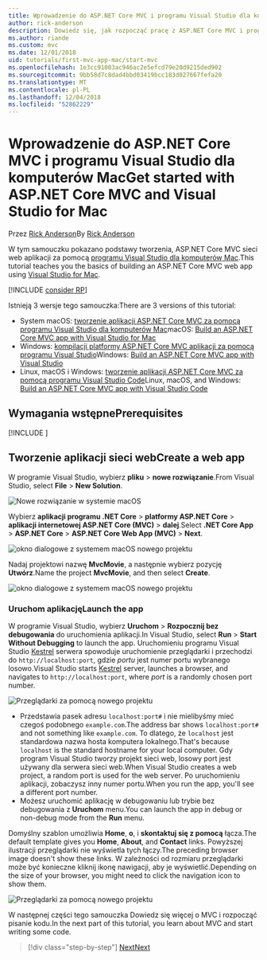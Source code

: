 ```yaml
---
title: Wprowadzenie do ASP.NET Core MVC i programu Visual Studio dla komputerów Mac
author: rick-anderson
description: Dowiedz się, jak rozpocząć pracę z ASP.NET Core MVC i programu Visual Studio
ms.author: riande
ms.custom: mvc
ms.date: 12/01/2018
uid: tutorials/first-mvc-app-mac/start-mvc
ms.openlocfilehash: 1e3cc91003ac946ac2e5efcd79e20d9215ded902
ms.sourcegitcommit: 9bb58d7c8dad4bbd03419bcc183d027667fefa20
ms.translationtype: MT
ms.contentlocale: pl-PL
ms.lasthandoff: 12/04/2018
ms.locfileid: "52862229"
---
```

# <a name="get-started-with-aspnet-core-mvc-and-visual-studio-for-mac"></a><span data-ttu-id="6730a-103">Wprowadzenie do ASP.NET Core MVC i programu Visual Studio dla komputerów Mac</span><span class="sxs-lookup"><span data-stu-id="6730a-103">Get started with ASP.NET Core MVC and Visual Studio for Mac</span></span>

<span data-ttu-id="6730a-104">Przez [Rick Anderson](https://twitter.com/RickAndMSFT)</span><span class="sxs-lookup"><span data-stu-id="6730a-104">By [Rick Anderson](https://twitter.com/RickAndMSFT)</span></span>

<span data-ttu-id="6730a-105">W tym samouczku pokazano podstawy tworzenia, ASP.NET Core MVC sieci web aplikacji za pomocą [programu Visual Studio dla komputerów Mac](https://www.visualstudio.com/vs/visual-studio-mac/).</span><span class="sxs-lookup"><span data-stu-id="6730a-105">This tutorial teaches you the basics of building an ASP.NET Core MVC web app using [Visual Studio for Mac](https://www.visualstudio.com/vs/visual-studio-mac/).</span></span>

[!INCLUDE [consider RP](../../includes/razor.md)]

<span data-ttu-id="6730a-106">Istnieją 3 wersje tego samouczka:</span><span class="sxs-lookup"><span data-stu-id="6730a-106">There are 3 versions of this tutorial:</span></span>

* <span data-ttu-id="6730a-107">System macOS: [tworzenie aplikacji ASP.NET Core MVC za pomocą programu Visual Studio dla komputerów Mac](xref:tutorials/first-mvc-app-mac/start-mvc)</span><span class="sxs-lookup"><span data-stu-id="6730a-107">macOS: [Build an ASP.NET Core MVC app with Visual Studio for Mac](xref:tutorials/first-mvc-app-mac/start-mvc)</span></span>
* <span data-ttu-id="6730a-108">Windows: [kompilacji platformy ASP.NET Core MVC aplikacji za pomocą programu Visual Studio](xref:tutorials/first-mvc-app/start-mvc)</span><span class="sxs-lookup"><span data-stu-id="6730a-108">Windows: [Build an ASP.NET Core MVC app with Visual Studio](xref:tutorials/first-mvc-app/start-mvc)</span></span>
* <span data-ttu-id="6730a-109">Linux, macOS i Windows: [tworzenie aplikacji ASP.NET Core MVC za pomocą programu Visual Studio Code](xref:tutorials/first-mvc-app-xplat/start-mvc)</span><span class="sxs-lookup"><span data-stu-id="6730a-109">Linux, macOS, and Windows: [Build an ASP.NET Core MVC app with Visual Studio Code](xref:tutorials/first-mvc-app-xplat/start-mvc)</span></span>

## <a name="prerequisites"></a><span data-ttu-id="6730a-110">Wymagania wstępne</span><span class="sxs-lookup"><span data-stu-id="6730a-110">Prerequisites</span></span>

[!INCLUDE [](~/includes/net-core-prereqs-macos.md)]

## <a name="create-a-web-app"></a><span data-ttu-id="6730a-111">Tworzenie aplikacji sieci web</span><span class="sxs-lookup"><span data-stu-id="6730a-111">Create a web app</span></span>

<span data-ttu-id="6730a-112">W programie Visual Studio, wybierz **pliku** > **nowe rozwiązanie**.</span><span class="sxs-lookup"><span data-stu-id="6730a-112">From Visual Studio, select **File** > **New Solution**.</span></span>

![Nowe rozwiązanie w systemie macOS](../first-web-api-mac/_static/sln.png)

<span data-ttu-id="6730a-114">Wybierz **aplikacji programu .NET Core** > **platformy ASP.NET Core** > **aplikacji internetowej ASP.NET Core (MVC)** > **dalej**.</span><span class="sxs-lookup"><span data-stu-id="6730a-114">Select **.NET Core App** > **ASP.NET Core** > **ASP.NET Core Web App (MVC)** > **Next**.</span></span>

![okno dialogowe z systemem macOS nowego projektu](start-mvc/1.png)

<span data-ttu-id="6730a-116">Nadaj projektowi nazwę **MvcMovie**, a następnie wybierz pozycję **Utwórz**.</span><span class="sxs-lookup"><span data-stu-id="6730a-116">Name the project **MvcMovie**, and then select **Create**.</span></span>

![okno dialogowe z systemem macOS nowego projektu](start-mvc/2.png)

### <a name="launch-the-app"></a><span data-ttu-id="6730a-118">Uruchom aplikację</span><span class="sxs-lookup"><span data-stu-id="6730a-118">Launch the app</span></span>

<span data-ttu-id="6730a-119">W programie Visual Studio, wybierz **Uruchom** > **Rozpocznij bez debugowania** do uruchomienia aplikacji.</span><span class="sxs-lookup"><span data-stu-id="6730a-119">In Visual Studio, select **Run** > **Start Without Debugging** to launch the app.</span></span> <span data-ttu-id="6730a-120">Uruchomieniu programu Visual Studio [Kestrel](xref:fundamentals/servers/index#kestrel) serwera spowoduje uruchomienie przeglądarki i przechodzi do `http://localhost:port`, gdzie *portu* jest numer portu wybranego losowo.</span><span class="sxs-lookup"><span data-stu-id="6730a-120">Visual Studio starts [Kestrel](xref:fundamentals/servers/index#kestrel) server, launches a browser, and navigates to `http://localhost:port`, where *port* is a randomly chosen port number.</span></span>

![Przeglądarki za pomocą nowego projektu](start-mvc/b1.png)

* <span data-ttu-id="6730a-122">Przedstawia pasek adresu `localhost:port#` i nie mielibyśmy mieć czegoś podobnego `example.com`.</span><span class="sxs-lookup"><span data-stu-id="6730a-122">The address bar shows `localhost:port#` and not something like `example.com`.</span></span> <span data-ttu-id="6730a-123">To dlatego, że `localhost` jest standardowa nazwa hosta komputera lokalnego.</span><span class="sxs-lookup"><span data-stu-id="6730a-123">That's because `localhost` is the standard hostname for your local computer.</span></span> <span data-ttu-id="6730a-124">Gdy program Visual Studio tworzy projekt sieci web, losowy port jest używany dla serwera sieci web.</span><span class="sxs-lookup"><span data-stu-id="6730a-124">When Visual Studio creates a web project, a random port is used for the web server.</span></span> <span data-ttu-id="6730a-125">Po uruchomieniu aplikacji, zobaczysz inny numer portu.</span><span class="sxs-lookup"><span data-stu-id="6730a-125">When you run the app, you'll see a different port number.</span></span>
* <span data-ttu-id="6730a-126">Możesz uruchomić aplikację w debugowaniu lub trybie bez debugowania z **Uruchom** menu.</span><span class="sxs-lookup"><span data-stu-id="6730a-126">You can launch the app in debug or non-debug mode from the **Run** menu.</span></span>

<span data-ttu-id="6730a-127">Domyślny szablon umożliwia **Home**, **o**, i **skontaktuj się z pomocą** łącza.</span><span class="sxs-lookup"><span data-stu-id="6730a-127">The default template gives you **Home**, **About**, and **Contact** links.</span></span> <span data-ttu-id="6730a-128">Powyższej ilustracji przeglądarki nie wyświetla tych łączy.</span><span class="sxs-lookup"><span data-stu-id="6730a-128">The preceding browser image doesn't show these links.</span></span> <span data-ttu-id="6730a-129">W zależności od rozmiaru przeglądarki może być konieczne kliknij ikonę nawigacji, aby je wyświetlić.</span><span class="sxs-lookup"><span data-stu-id="6730a-129">Depending on the size of your browser, you might need to click the navigation icon to show them.</span></span>

![Przeglądarki za pomocą nowego projektu](start-mvc/b2.png)

<span data-ttu-id="6730a-131">W następnej części tego samouczka Dowiedz się więcej o MVC i rozpocząć pisanie kodu.</span><span class="sxs-lookup"><span data-stu-id="6730a-131">In the next part of this tutorial, you learn about MVC and start writing some code.</span></span>

> [!div class="step-by-step"]
> [<span data-ttu-id="6730a-132">Next</span><span class="sxs-lookup"><span data-stu-id="6730a-132">Next</span></span>](adding-controller.md)  
